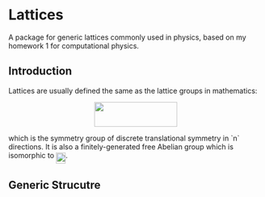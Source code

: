 # Lattices
A package for generic lattices commonly used in physics, based on my homework 1 for computational physics.

## Introduction
Lattices are usually defined the same as the lattice groups in mathematics:

<p align="center"><img src="/tex/b2255bc1b1bcbb2c68e88e06cceed82f.svg?invert_in_darkmode&sanitize=true" align=middle width=163.68238755pt height=49.315569599999996pt/></p>
which is the symmetry group of discrete translational symmetry in `n` directions. It is also a finitely-generated free Abelian group which is isomorphic to <img src="/tex/21ef41b2ac27655547b06a64a994d050.svg?invert_in_darkmode&sanitize=true" align=middle width=19.084964249999988pt height=22.648391699999998pt/>.

## Generic Strucutre
